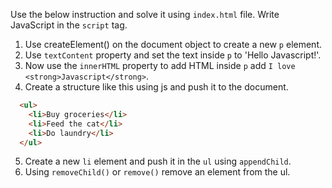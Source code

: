 Use the below instruction and solve it using `index.html` file. Write JavaScript in the `script` tag.

1. Use createElement() on the document object to create a new `p` element.
2. Use `textContent` property and set the text inside `p` to 'Hello Javascript!'.
3. Now use the  `innerHTML` property to add HTML inside `p` add `I love <strong>Javascript</strong>`.
4. Create a structure like this using js and push it to the document.
  ```html
    <ul>
      <li>Buy groceries</li>
      <li>Feed the cat</li>
      <li>Do laundry</li>
    </ul>
  ```
5. Create a new `li` element and push it in the `ul` using `appendChild`.
6. Using `removeChild()` or `remove()` remove an element from the ul.
